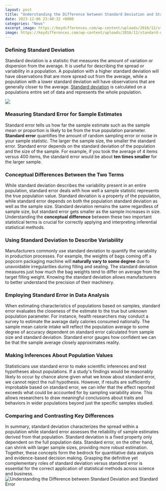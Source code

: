 ```yaml
---
layout: post
title: "Understanding the Difference between Standard Deviation and Standard Error"
date: 2023-12-06 23:40:32 +0000
categories: "News"
excerpt_image: https://keydifferences.com/wp-content/uploads/2016/12/standard-deviation-vs-error-thumbnail.jpg
image: https://keydifferences.com/wp-content/uploads/2016/12/standard-deviation-vs-error-thumbnail.jpg
---
```


### Defining Standard Deviation
Standard deviation is a statistic that measures the amount of variation or dispersion from the average. It is useful for describing the spread or variability in a population. A population with a higher standard deviation will have observations that are more spread out from the average, while a population with a lower standard deviation will have observations that are generally closer to the average. [Standard deviation](https://store.fi.io.vn/women-happy-halloween-shirts-pug-dog-happy-hallothanksmas-1) is calculated on a populations entire set of data and represents the whole population. 

![](https://datascienceplus.com/wp-content/uploads/2015/12/sd_fig11.png)
### Measuring Standard Error for Sample Estimates 
Standard error tells us how far the sample estimate such as the sample mean or proportion is likely to be from the true population parameter. **Standard error** quantifies the amount of random sampling error or noise in your sample statistic. The larger the sample size, the smaller the standard error. Standard error depends on the standard deviation of the population and the size of the sample. For example, if you took the average of 4 items versus 400 items, the standard error would be about **ten times smaller** for the larger sample.
### Conceptual Differences Between the Two Terms
While standard deviation describes the variability present in an entire population, standard error deals with how well a sample statistic represents the true population value. Standard deviation is a property of the population, while standard error depends on both the population standard deviation as well as the sample size. Standard deviation remains the same regardless of sample size, but standard error gets smaller as the sample increases in size. Understanding the **conceptual difference** between these two important statistical terms is crucial for correctly applying and interpreting inferential statistical methods.
### Using Standard Deviation to Describe Variability 
Manufacturers commonly use standard deviation to quantify the variability in production processes. For example, the weights of bags coming off a popcorn packaging machine will **naturally vary to some degree** due to unavoidable irregularities during filling and sealing. The standard deviation measures just how much the bag weights tend to differ on average from the target filling weight. Knowing the standard deviation allows manufacturers to better understand the precision of their machinery.
### Employing Standard Error in Data Analysis
When estimating characteristics of populations based on samples, standard error evaluates the closeness of the estimate to the true but unknown population parameter. For instance, health researchers may conduct a survey to estimate the average daily calories consumed nationally. The sample mean calorie intake will reflect the population average to some degree of accuracy dependent on standard error calculated from sample size and standard deviation. Standard error gauges how confident we can be that the sample average closely approximates reality.
### Making Inferences About Population Values
Statisticians use standard error to make scientific inferences and test hypotheses about populations. If a study's findings would be reasonably likely to occur by chance alone given what we know about standard error, we cannot reject the null hypothesis. However, if results are sufficiently improbable based on standard error, we can infer that the effect reported exceeds what could be accounted for by sampling variability alone. This allows researchers to draw meaningful conclusions about traits and behaviors in wider populations beyond just the specific samples studied. 
### Comparing and Contrasting Key Differences 
In summary, standard deviation characterizes the spread within a population while standard error assesses the reliability of sample estimates derived from that population. Standard deviation is a fixed property only dependent on the full population data. Standard error, on the other hand, can shrink with larger sample sizes, providing more robust estimation. Together, these concepts form the bedrock for quantitative data analysis and evidence-based decision making. Grasping the definitive yet complementary roles of standard deviation versus standard error is essential for the correct application of statistical methods across science and business.
![Understanding the Difference between Standard Deviation and Standard Error](https://keydifferences.com/wp-content/uploads/2016/12/standard-deviation-vs-error-thumbnail.jpg)